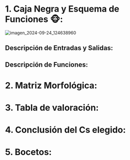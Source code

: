 # 1. Caja Negra y Esquema de Funciones 🐵:

![imagen_2024-09-24_124638960](https://github.com/user-attachments/assets/481f56f3-7f54-4269-aa4b-fc946a6a4e02)

## Descripción de Entradas y Salidas:

## Descripción de Funciones:
# 2. Matriz Morfológica:

# 3. Tabla de valoración:

# 4. Conclusión del Cs elegido:

# 5. Bocetos:
